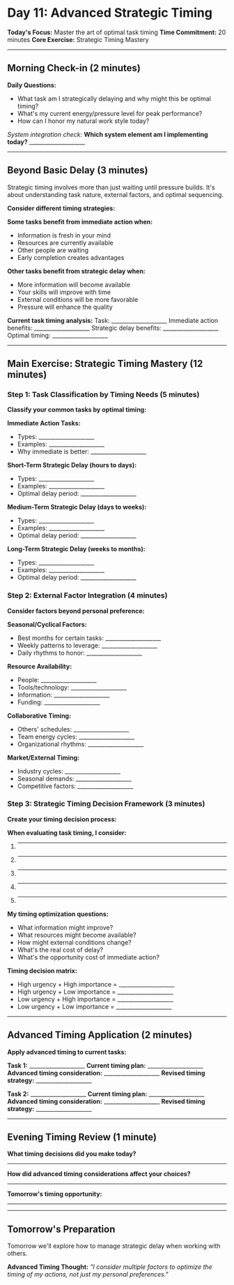 # Day 11: Advanced Strategic Timing

**Today's Focus:** Master the art of optimal task timing
**Time Commitment:** 20 minutes
**Core Exercise:** Strategic Timing Mastery

---

## Morning Check-in (2 minutes)

**Daily Questions:**
- What task am I strategically delaying and why might this be optimal timing?
- What's my current energy/pressure level for peak performance?
- How can I honor my natural work style today?

*System integration check:*
**Which system element am I implementing today?** ____________________

---

## Beyond Basic Delay (3 minutes)

Strategic timing involves more than just waiting until pressure builds. It's about understanding task nature, external factors, and optimal sequencing.

**Consider different timing strategies:**

**Some tasks benefit from immediate action when:**
- Information is fresh in your mind
- Resources are currently available
- Other people are waiting
- Early completion creates advantages

**Other tasks benefit from strategic delay when:**
- More information will become available
- Your skills will improve with time
- External conditions will be more favorable
- Pressure will enhance the quality

**Current task timing analysis:**
Task: ____________________
Immediate action benefits: ____________________
Strategic delay benefits: ____________________
Optimal timing: ____________________

---

## Main Exercise: Strategic Timing Mastery (12 minutes)

### Step 1: Task Classification by Timing Needs (5 minutes)

**Classify your common tasks by optimal timing:**

**Immediate Action Tasks:**
- Types: ____________________
- Examples: ____________________
- Why immediate is better: ____________________

**Short-Term Strategic Delay (hours to days):**
- Types: ____________________
- Examples: ____________________
- Optimal delay period: ____________________

**Medium-Term Strategic Delay (days to weeks):**
- Types: ____________________
- Examples: ____________________
- Optimal delay period: ____________________

**Long-Term Strategic Delay (weeks to months):**
- Types: ____________________
- Examples: ____________________
- Optimal delay period: ____________________

### Step 2: External Factor Integration (4 minutes)

**Consider factors beyond personal preference:**

**Seasonal/Cyclical Factors:**
- Best months for certain tasks: ____________________
- Weekly patterns to leverage: ____________________
- Daily rhythms to honor: ____________________

**Resource Availability:**
- People: ____________________
- Tools/technology: ____________________
- Information: ____________________
- Funding: ____________________

**Collaborative Timing:**
- Others' schedules: ____________________
- Team energy cycles: ____________________
- Organizational rhythms: ____________________

**Market/External Timing:**
- Industry cycles: ____________________
- Seasonal demands: ____________________
- Competitive factors: ____________________

### Step 3: Strategic Timing Decision Framework (3 minutes)

**Create your timing decision process:**

**When evaluating task timing, I consider:**
1. ____________________
2. ____________________
3. ____________________
4. ____________________
5. ____________________

**My timing optimization questions:**
- What information might improve?
- What resources might become available?
- How might external conditions change?
- What's the real cost of delay?
- What's the opportunity cost of immediate action?

**Timing decision matrix:**
- High urgency + High importance = ____________________
- High urgency + Low importance = ____________________
- Low urgency + High importance = ____________________
- Low urgency + Low importance = ____________________

---

## Advanced Timing Application (2 minutes)

**Apply advanced timing to current tasks:**

**Task 1:** ____________________
**Current timing plan:** ____________________
**Advanced timing consideration:** ____________________
**Revised timing strategy:** ____________________

**Task 2:** ____________________
**Current timing plan:** ____________________
**Advanced timing consideration:** ____________________
**Revised timing strategy:** ____________________

---

## Evening Timing Review (1 minute)

**What timing decisions did you make today?**
____________________

**How did advanced timing considerations affect your choices?**
____________________

**Tomorrow's timing opportunity:**
____________________

---

## Tomorrow's Preparation
Tomorrow we'll explore how to manage strategic delay when working with others.

**Advanced Timing Thought:**
*\"I consider multiple factors to optimize the timing of my actions, not just my personal preferences.\"*